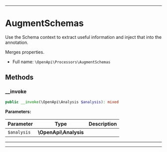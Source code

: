 ***

# AugmentSchemas

Use the Schema context to extract useful information and inject that into the annotation.

Merges properties.

* Full name: `\OpenApi\Processors\AugmentSchemas`




## Methods


### __invoke



```php
public __invoke(\OpenApi\Analysis $analysis): mixed
```








**Parameters:**

| Parameter | Type | Description |
|-----------|------|-------------|
| `$analysis` | **\OpenApi\Analysis** |  |




***


***

